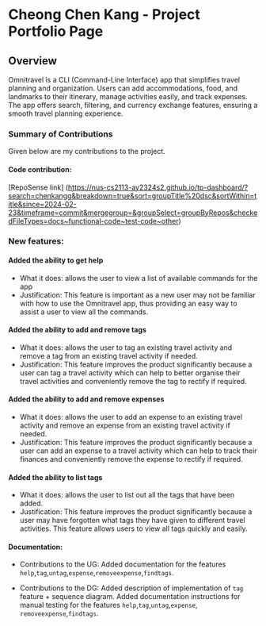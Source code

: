 # Cheong Chen Kang - Project Portfolio Page

## Overview
Omnitravel is a CLI (Command-Line Interface) app that simplifies travel planning and organization.
Users can add accommodations, food, and landmarks to their itinerary, manage activities easily, and track expenses.
The app offers search, filtering, and currency exchange features, ensuring a smooth travel planning experience.

### Summary of Contributions

Given below are my contributions to the project.

#### Code contribution:
[RepoSense link]
(https://nus-cs2113-ay2324s2.github.io/tp-dashboard/?search=chenkangg&breakdown=true&sort=groupTitle%20dsc&sortWithin=title&since=2024-02-23&timeframe=commit&mergegroup=&groupSelect=groupByRepos&checkedFileTypes=docs~functional-code~test-code~other)

### New features: 
#### Added the ability to get help 
* What it does: allows the user to view a list of available commands for the app
* Justification: This feature is important as a new user may not be familiar with how to use the Omnitravel app, thus 
providing an easy way to assist a user to view all the commands.

#### Added the ability to add and remove tags 
* What it does: allows the user to tag an existing travel activity and remove a tag from an existing travel activity
  if needed. 
* Justification: This feature improves the product significantly because a user can tag a travel activity which can 
  help to better organise their travel activities and conveniently remove the tag to rectify if required.

#### Added the ability to add and remove expenses
  
* What it does: allows the user to add an expense to an existing travel activity and remove an expense from an 
  existing travel activity if needed.
* Justification: This feature improves the product significantly because a user can add an expense to a travel activity 
  which can help to track their finances and conveniently remove the expense to rectify if required.

#### Added the ability to list tags

* What it does: allows the user to list out all the tags that have been added.
* Justification: This feature improves the product significantly because a user may have forgotten what tags they have 
  given to different travel activities. This feature allows users to view all tags quickly and easily.

#### Documentation:
* Contributions to the UG:
Added documentation for the features `help`,`tag`,`untag`,`expense`,`removeexpense`,`findtags`.

* Contributions to the DG: 
Added description of implementation of `tag` feature + sequence diagram.
Added documentation instructions for manual testing for the features `help`,`tag`,`untag`,`expense`,
`removeexpense`,`findtags`.

